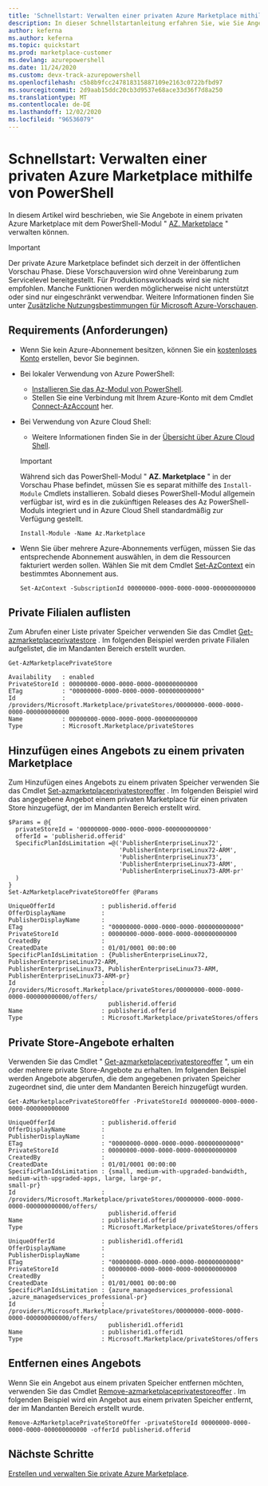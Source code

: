 ```yaml
---
title: 'Schnellstart: Verwalten einer privaten Azure Marketplace mithilfe von PowerShell'
description: In dieser Schnellstartanleitung erfahren Sie, wie Sie Angebote in einem privaten Azure Marketplace mithilfe von Azure PowerShell verwalten.
author: keferna
ms.author: keferna
ms.topic: quickstart
ms.prod: marketplace-customer
ms.devlang: azurepowershell
ms.date: 11/24/2020
ms.custom: devx-track-azurepowershell
ms.openlocfilehash: c5b8b9fcc247818315887109e2163c0722bfbd97
ms.sourcegitcommit: 2d9aab15ddc20cb3d9537e68ace33d36f7d8a250
ms.translationtype: MT
ms.contentlocale: de-DE
ms.lasthandoff: 12/02/2020
ms.locfileid: "96536079"
---
```

# <a name="quickstart-manage-a-private-azure-marketplace-using-powershell"></a>Schnellstart: Verwalten einer privaten Azure Marketplace mithilfe von PowerShell

In diesem Artikel wird beschrieben, wie Sie Angebote in einem privaten Azure Marketplace mit dem PowerShell-Modul " [AZ. Marketplace](/powershell/module/az.marketplace) " verwalten können.

> [!IMPORTANT]
> Der private Azure Marketplace befindet sich derzeit in der öffentlichen Vorschau Phase. Diese Vorschauversion wird ohne Vereinbarung zum Servicelevel bereitgestellt. Für Produktionsworkloads wird sie nicht empfohlen. Manche Funktionen werden möglicherweise nicht unterstützt oder sind nur eingeschränkt verwendbar. Weitere Informationen finden Sie unter [Zusätzliche Nutzungsbestimmungen für Microsoft Azure-Vorschauen](https://azure.microsoft.com/support/legal/preview-supplemental-terms/).

## <a name="requirements"></a>Requirements (Anforderungen)

* Wenn Sie kein Azure-Abonnement besitzen, können Sie ein [kostenloses Konto](https://azure.microsoft.com/free/) erstellen, bevor Sie beginnen.

* Bei lokaler Verwendung von Azure PowerShell:
  * [Installieren Sie das Az-Modul von PowerShell](/powershell/azure/install-az-ps).
  * Stellen Sie eine Verbindung mit Ihrem Azure-Konto mit dem Cmdlet [Connect-AzAccount](/powershell/module/az.accounts/connect-azaccount) her.
* Bei Verwendung von Azure Cloud Shell:
  * Weitere Informationen finden Sie in der [Übersicht über Azure Cloud Shell](https://docs.microsoft.com/azure/cloud-shell/overview).

  > [!IMPORTANT]
  > Während sich das PowerShell-Modul " **AZ. Marketplace** " in der Vorschau Phase befindet, müssen Sie es separat mithilfe des `Install-Module` Cmdlets installieren. Sobald dieses PowerShell-Modul allgemein verfügbar ist, wird es in die zukünftigen Releases des Az PowerShell-Moduls integriert und in Azure Cloud Shell standardmäßig zur Verfügung gestellt.

  ```azurepowershell-interactive
  Install-Module -Name Az.Marketplace
  ```

* Wenn Sie über mehrere Azure-Abonnements verfügen, müssen Sie das entsprechende Abonnement auswählen, in dem die Ressourcen fakturiert werden sollen. Wählen Sie mit dem Cmdlet [Set-AzContext](/powershell/module/az.accounts/set-azcontext) ein bestimmtes Abonnement aus.

  ```azurepowershell-interactive
  Set-AzContext -SubscriptionId 00000000-0000-0000-0000-000000000000
  ```

## <a name="list-private-stores"></a>Private Filialen auflisten

Zum Abrufen einer Liste privater Speicher verwenden Sie das Cmdlet [Get-azmarketplaceprivatestore](/powershell/module/az.marketplace/get-azmarketplaceprivatestore) . Im folgenden Beispiel werden private Filialen aufgelistet, die im Mandanten Bereich erstellt wurden.

```azurepowershell-interactive
Get-AzMarketplacePrivateStore
```

```Output
Availability   : enabled
PrivateStoreId : 00000000-0000-0000-0000-000000000000
ETag           : "00000000-0000-0000-0000-000000000000"
Id             : /providers/Microsoft.Marketplace/privateStores/00000000-0000-0000-0000-000000000000
Name           : 00000000-0000-0000-0000-000000000000
Type           : Microsoft.Marketplace/privateStores
```

## <a name="add-an-offer-to-a-private-marketplace"></a>Hinzufügen eines Angebots zu einem privaten Marketplace

Zum Hinzufügen eines Angebots zu einem privaten Speicher verwenden Sie das Cmdlet [Set-azmarketplaceprivatestoreoffer](/powershell/module/az.marketplace/set-azmarketplaceprivatestoreoffer) . Im folgenden Beispiel wird das angegebene Angebot einem privaten Marketplace für einen privaten Store hinzugefügt, der im Mandanten Bereich erstellt wird.

```azurepowershell-interactive
$Params = @{
  privateStoreId = '00000000-0000-0000-0000-000000000000'
  offerId = 'publisherid.offerid'
  SpecificPlanIdsLimitation =@('PublisherEnterpriseLinux72',
                               'PublisherEnterpriseLinux72-ARM',
                               'PublisherEnterpriseLinux73',
                               'PublisherEnterpriseLinux73-ARM',
                               'PublisherEnterpriseLinux73-ARM-pr'
  )
}
Set-AzMarketplacePrivateStoreOffer @Params
```

```Output
UniqueOfferId             : publisherid.offerid
OfferDisplayName          :
PublisherDisplayName      :
ETag                      : "00000000-0000-0000-0000-000000000000"
PrivateStoreId            : 00000000-0000-0000-0000-000000000000
CreatedBy                 :
CreatedDate               : 01/01/0001 00:00:00
SpecificPlanIdsLimitation : {PublisherEnterpriseLinux72, PublisherEnterpriseLinux72-ARM,
PublisherEnterpriseLinux73, PublisherEnterpriseLinux73-ARM, PublisherEnterpriseLinux73-ARM-pr}
Id                        :
/providers/Microsoft.Marketplace/privateStores/00000000-0000-0000-0000-000000000000/offers/
                            publisherid.offerid
Name                      : publisherid.offerid
Type                      : Microsoft.Marketplace/privateStores/offers
```

## <a name="get-private-store-offers"></a>Private Store-Angebote erhalten

Verwenden Sie das Cmdlet " [Get-azmarketplaceprivatestoreoffer](/powershell/module/az.marketplace/get-azmarketplaceprivatestoreoffer) ", um ein oder mehrere private Store-Angebote zu erhalten. Im folgenden Beispiel werden Angebote abgerufen, die dem angegebenen privaten Speicher zugeordnet sind, die unter dem Mandanten Bereich hinzugefügt wurden.

```azurepowershell-interactive
Get-AzMarketplacePrivateStoreOffer -PrivateStoreId 00000000-0000-0000-0000-000000000000
```

```Output
UniqueOfferId             : publisherid.offerid
OfferDisplayName          :
PublisherDisplayName      :
ETag                      : "00000000-0000-0000-0000-000000000000"
PrivateStoreId            : 00000000-0000-0000-0000-000000000000
CreatedBy                 :
CreatedDate               : 01/01/0001 00:00:00
SpecificPlanIdsLimitation : {small, medium-with-upgraded-bandwidth, medium-with-upgraded-apps, large, large-pr,
small-pr}
Id                        :
/providers/Microsoft.Marketplace/privateStores/00000000-0000-0000-0000-000000000000/offers/
                            publisherid.offerid
Name                      : publisherid.offerid
Type                      : Microsoft.Marketplace/privateStores/offers

UniqueOfferId             : publisherid1.offerid1
OfferDisplayName          :
PublisherDisplayName      :
ETag                      : "00000000-0000-0000-0000-000000000000"
PrivateStoreId            : 00000000-0000-0000-0000-000000000000
CreatedBy                 :
CreatedDate               : 01/01/0001 00:00:00
SpecificPlanIdsLimitation : {azure_managedservices_professional ,azure_managedservices_professional-pr}
Id                        :
/providers/Microsoft.Marketplace/privateStores/00000000-0000-0000-0000-000000000000/offers/
                            publisherid1.offerid1
Name                      : publisherid1.offerid1
Type                      : Microsoft.Marketplace/privateStores/offers
```

## <a name="remove-an-offer"></a>Entfernen eines Angebots

Wenn Sie ein Angebot aus einem privaten Speicher entfernen möchten, verwenden Sie das Cmdlet [Remove-azmarketplaceprivatestoreoffer](/powershell/module/az.marketplace/remove-azmarketplaceprivatestoreoffer) . Im folgenden Beispiel wird ein Angebot aus einem privaten Speicher entfernt, der im Mandanten Bereich erstellt wurde.

```azurepowershell-interactive
Remove-AzMarketplacePrivateStoreOffer -privateStoreId 00000000-0000-0000-0000-000000000000 -offerId publisherid.offerid
```

## <a name="next-steps"></a>Nächste Schritte

[Erstellen und verwalten Sie private Azure Marketplace](create-manage-private-azure-marketplace.md).
